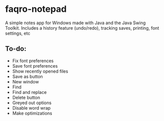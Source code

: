 # faqro-notepad
A simple notes app for Windows made with Java and the Java Swing Toolkit. Includes a history feature (undo/redo), tracking saves, printing, font settings, etc
 
## To-do: ##
- Fix font preferences
- Save font preferences
- Show recently opened files
- Save as button
- New window
- Find
- Find and replace
- Delete button
- Greyed out options
- Disable word wrap
- Make optimizations
